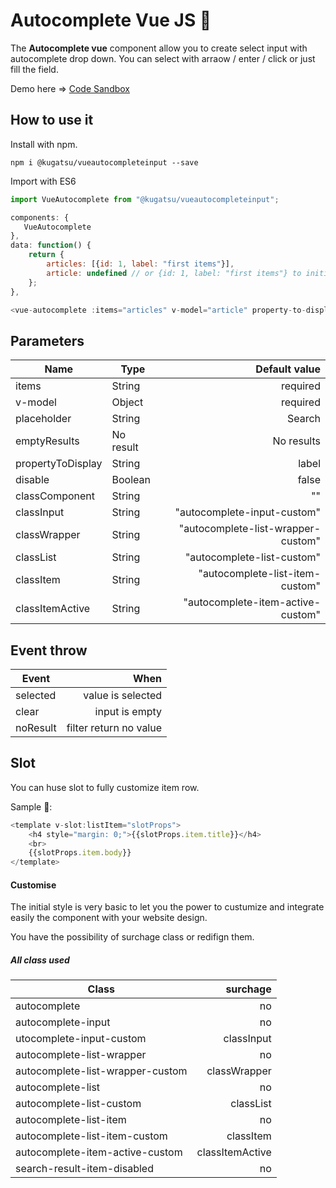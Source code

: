 # Autocomplete Vue JS 🚀

The **Autocomplete vue** component allow you to create select input with autocomplete drop down. You can select with arraow / enter / click or just fill the field.

Demo here => [Code Sandbox](https://codesandbox.io/s/kugatsuvueautocompleteinput-rsxtj)

## How to use it

Install with npm.

```console
npm i @kugatsu/vueautocompleteinput --save
```

Import with ES6

```javascript
import VueAutocomplete from "@kugatsu/vueautocompleteinput";

components: {
   VueAutocomplete
},
data: function() {
    return {
        articles: [{id: 1, label: "first items"}],
        article: undefined // or {id: 1, label: "first items"} to initialise
    };
},
```

```javascript
<vue-autocomplete :items="articles" v-model="article" property-to-display="label"></vue-autocomplete>
```

## Parameters

| Name              | Type      |                      Default value |
| ----------------- | --------- | ---------------------------------: |
| items             | String    |                           required |
| v-model           | Object    |                           required |
| placeholder       | String    |                             Search |
| emptyResults      | No result |                         No results |
| propertyToDisplay | String    |                              label |
| disable           | Boolean   |                              false |
| classComponent    | String    |                                 "" |
| classInput        | String    |        "autocomplete-input-custom" |
| classWrapper      | String    | "autocomplete-list-wrapper-custom" |
| classList         | String    |         "autocomplete-list-custom" |
| classItem         | String    |    "autocomplete-list-item-custom" |
| classItemActive   | String    |  "autocomplete-item-active-custom" |

## Event throw

| Event    |                   When |
| -------- | ---------------------: |
| selected |      value is selected |
| clear    |         input is empty |
| noResult | filter return no value |

## Slot

You can huse slot to fully customize item row.

Sample 💩:

```javascript
<template v-slot:listItem="slotProps">
    <h4 style="margin: 0;">{{slotProps.item.title}}</h4>
    <br>
    {{slotProps.item.body}}
</template>
```

#### Customise

The initial style is very basic to let you the power to custumize and integrate easily the component with your website design.

You have the possibility of surchage class or redifign them.

##### All class used

| Class                            |        surchage |
| -------------------------------- | --------------: |
| autocomplete                     |              no |
| autocomplete-input               |              no |
| utocomplete-input-custom         |      classInput |
| autocomplete-list-wrapper        |              no |
| autocomplete-list-wrapper-custom |    classWrapper |
| autocomplete-list                |              no |
| autocomplete-list-custom         |       classList |
| autocomplete-list-item           |              no |
| autocomplete-list-item-custom    |       classItem |
| autocomplete-item-active-custom  | classItemActive |
| search-result-item-disabled      |              no |

```

```
